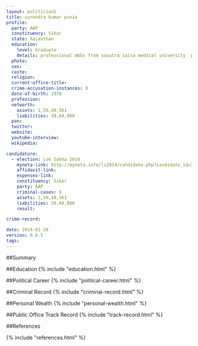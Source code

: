 ```yaml
---
layout: politician2
title: surendra kumar punia
profile: 
  party: AAP
  constituency: Sikar
  state: Rajasthan
  education: 
    level: Graduate
    details: professional mbbs from sasatra saina medical university  pune university in 2001
  photo: 
  sex: 
  caste: 
  religion: 
  current-office-title: 
  crime-accusation-instances: 0
  date-of-birth: 1978
  profession: 
  networth: 
    assets: 1,59,49,561
    liabilities: 39,84,000
  pan: 
  twitter: 
  website: 
  youtube-interview: 
  wikipedia: 

candidature: 
  - election: Lok Sabha 2014
    myneta-link: http://myneta.info/ls2014/candidate.php?candidate_id=2347
    affidavit-link: 
    expenses-link: 
    constituency: Sikar 
    party: AAP
    criminal-cases: 0
    assets: 1,59,49,561
    liabilities: 39,84,000
    result:  

crime-record: 

date: 2014-01-28
version: 0.0.5
tags: 
---
```

##Summary


##Education
{% include "education.html" %}


##Political Career
{% include "political-career.html" %}


##Criminal Record
{% include "criminal-record.html" %}


##Personal Wealth
{% include "personal-wealth.html" %}


##Public Office Track Record
{% include "track-record.html" %}


##References


{% include "references.html" %}